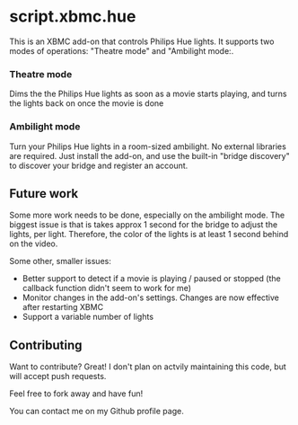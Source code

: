 script.xbmc.hue
===============

This is an XBMC add-on that controls Philips Hue lights. It supports two modes of operations: "Theatre mode" and "Ambilight mode:.

### Theatre mode

Dims the the Philips Hue lights as soon as a movie starts playing, and turns the lights back on once the movie is done

### Ambilight mode

Turn your Philips Hue lights in a room-sized ambilight. No external libraries are required. Just install the add-on, and use the built-in "bridge discovery" to discover your bridge and register an account.

Future work
-----------

Some more work needs to be done, especially on the ambilight mode. The biggest issue is that is takes approx 1 second for the bridge to adjust the lights, per light. Therefore, the color of the lights is at least 1 second behind on the video.

Some other, smaller issues:
 - Better support to detect if a movie is playing / paused or stopped (the callback function didn't seem to work for me)
 - Monitor changes in the add-on's settings. Changes are now effective after restarting XBMC
 - Support a variable number of lights

Contributing
------------

Want to contribute? Great! I don't plan on actvily maintaining this code, but will accept push requests.

Feel free to fork away and have fun!

You can contact me on my Github profile page.
